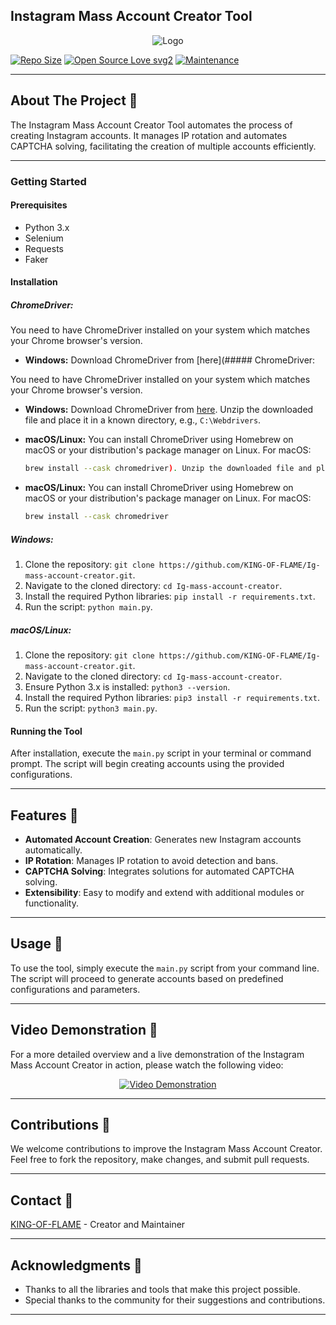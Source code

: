 ## Instagram Mass Account Creator Tool

<p align="center">
  <img src="path/to/logo/image" alt="Logo">
</p>

[![Repo Size](https://img.shields.io/github/repo-size/KING-OF-FLAME/Ig-mass-account-creator?style=flat-square&color=orange)](https://github.com/KING-OF-FLAME/Ig-mass-account-creator)
[![Open Source Love svg2](https://badges.frapsoft.com/os/v2/open-source.svg?v=103)](https://github.com/KING-OF-FLAME/Ig-mass-account-creator)
[![Maintenance](https://img.shields.io/badge/Maintained%3F-yes-green.svg)](https://github.com/KING-OF-FLAME/Ig-mass-account-creator/graphs/commit-activity)

-------------------------------------------------

## About The Project 📍

The Instagram Mass Account Creator Tool automates the process of creating Instagram accounts. It manages IP rotation and automates CAPTCHA solving, facilitating the creation of multiple accounts efficiently.

-------------------------------------------------

### Getting Started

#### Prerequisites

- Python 3.x
- Selenium
- Requests
- Faker

#### Installation

##### ChromeDriver:

You need to have ChromeDriver installed on your system which matches your Chrome browser's version.

- **Windows:**
  Download ChromeDriver from [here](##### ChromeDriver:

You need to have ChromeDriver installed on your system which matches your Chrome browser's version.

- **Windows:**
  Download ChromeDriver from [here](https://sites.google.com/a/chromium.org/chromedriver/). Unzip the downloaded file and place it in a known directory, e.g., `C:\Webdrivers`.

- **macOS/Linux:**
  You can install ChromeDriver using Homebrew on macOS or your distribution's package manager on Linux. For macOS:
  ```bash
  brew install --cask chromedriver). Unzip the downloaded file and place it in a known directory, e.g., `C:\Webdrivers`.

- **macOS/Linux:**
  You can install ChromeDriver using Homebrew on macOS or your distribution's package manager on Linux. For macOS:
  ```bash
  brew install --cask chromedriver

##### Windows:

1. Clone the repository: `git clone https://github.com/KING-OF-FLAME/Ig-mass-account-creator.git`.
2. Navigate to the cloned directory: `cd Ig-mass-account-creator`.
3. Install the required Python libraries: `pip install -r requirements.txt`.
4. Run the script: `python main.py`.

##### macOS/Linux:

1. Clone the repository: `git clone https://github.com/KING-OF-FLAME/Ig-mass-account-creator.git`.
2. Navigate to the cloned directory: `cd Ig-mass-account-creator`.
3. Ensure Python 3.x is installed: `python3 --version`.
4. Install the required Python libraries: `pip3 install -r requirements.txt`.
5. Run the script: `python3 main.py`.

#### Running the Tool

After installation, execute the `main.py` script in your terminal or command prompt. The script will begin creating accounts using the provided configurations.

-------------------------------------------------

## Features 📍

- **Automated Account Creation**: Generates new Instagram accounts automatically.
- **IP Rotation**: Manages IP rotation to avoid detection and bans.
- **CAPTCHA Solving**: Integrates solutions for automated CAPTCHA solving.
- **Extensibility**: Easy to modify and extend with additional modules or functionality.

-------------------------------------------------

## Usage 📍

To use the tool, simply execute the `main.py` script from your command line. The script will proceed to generate accounts based on predefined configurations and parameters.

-------------------------------------------------

## Video Demonstration 📍

For a more detailed overview and a live demonstration of the Instagram Mass Account Creator in action, please watch the following video:

<p align="center">
  <a href="URL_TO_VIDEO">
    <img src="path/to/thumbnail" alt="Video Demonstration">
  </a>
</p>

-------------------------------------------------

## Contributions 📍

We welcome contributions to improve the Instagram Mass Account Creator. Feel free to fork the repository, make changes, and submit pull requests.

-------------------------------------------------

## Contact 📍

[KING-OF-FLAME](https://github.com/KING-OF-FLAME) - Creator and Maintainer

-------------------------------------------------

## Acknowledgments 📍

- Thanks to all the libraries and tools that make this project possible.
- Special thanks to the community for their suggestions and contributions.

-------------------------------------------------
